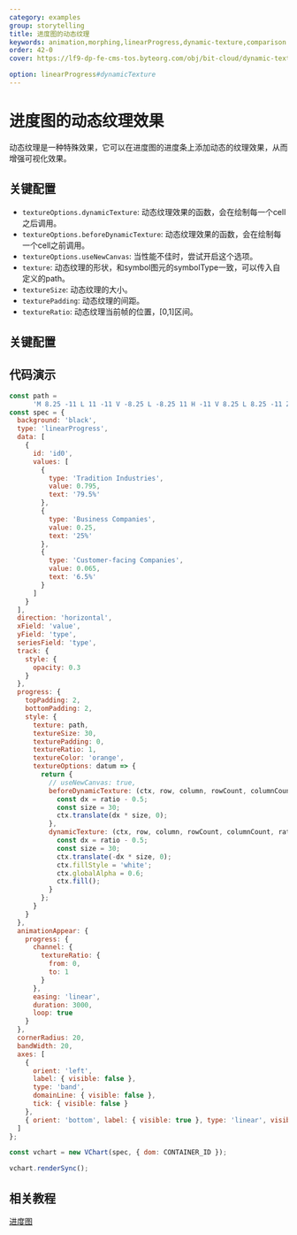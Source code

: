 ```yaml
---
category: examples
group: storytelling
title: 进度图的动态纹理
keywords: animation,morphing,linearProgress,dynamic-texture,comparison
order: 42-0
cover: https://lf9-dp-fe-cms-tos.byteorg.com/obj/bit-cloud/dynamic-texture-lineprogress.gif

option: linearProgress#dynamicTexture
---
```


# 进度图的动态纹理效果

动态纹理是一种特殊效果，它可以在进度图的进度条上添加动态的纹理效果，从而增强可视化效果。
## 关键配置
- `textureOptions.dynamicTexture`: 动态纹理效果的函数，会在绘制每一个cell之后调用。
- `textureOptions.beforeDynamicTexture`: 动态纹理效果的函数，会在绘制每一个cell之前调用。
- `textureOptions.useNewCanvas`: 当性能不佳时，尝试开启这个选项。
- `texture`: 动态纹理的形状，和symbol图元的symbolType一致，可以传入自定义的path。
- `textureSize`: 动态纹理的大小。
- `texturePadding`: 动态纹理的间距。
- `textureRatio`: 动态纹理当前帧的位置，[0,1]区间。

## 关键配置

## 代码演示

```javascript livedemo
const path =
      'M 8.25 -11 L 11 -11 V -8.25 L -8.25 11 H -11 V 8.25 L 8.25 -11 Z M -11 -11 H -8.3789 L -11 -8.2539 V -11 Z M 11 11 H 8.3789 L 11 8.2539 V 11 Z';
const spec = {
  background: 'black',
  type: 'linearProgress',
  data: [
    {
      id: 'id0',
      values: [
        {
          type: 'Tradition Industries',
          value: 0.795,
          text: '79.5%'
        },
        {
          type: 'Business Companies',
          value: 0.25,
          text: '25%'
        },
        {
          type: 'Customer-facing Companies',
          value: 0.065,
          text: '6.5%'
        }
      ]
    }
  ],
  direction: 'horizontal',
  xField: 'value',
  yField: 'type',
  seriesField: 'type',
  track: {
    style: {
      opacity: 0.3
    }
  },
  progress: {
    topPadding: 2,
    bottomPadding: 2,
    style: {
      texture: path,
      textureSize: 30,
      texturePadding: 0,
      textureRatio: 1,
      textureColor: 'orange',
      textureOptions: datum => {
        return {
          // useNewCanvas: true,
          beforeDynamicTexture: (ctx, row, column, rowCount, columnCount, ratio, graphic) => {
            const dx = ratio - 0.5;
            const size = 30;
            ctx.translate(dx * size, 0);
          },
          dynamicTexture: (ctx, row, column, rowCount, columnCount, ratio, graphic) => {
            const dx = ratio - 0.5;
            const size = 30;
            ctx.translate(-dx * size, 0);
            ctx.fillStyle = 'white';
            ctx.globalAlpha = 0.6;
            ctx.fill();
          }
        };
      }
    }
  },
  animationAppear: {
    progress: {
      channel: {
        textureRatio: {
          from: 0,
          to: 1
        }
      },
      easing: 'linear',
      duration: 3000,
      loop: true
    }
  },
  cornerRadius: 20,
  bandWidth: 20,
  axes: [
    {
      orient: 'left',
      label: { visible: false },
      type: 'band',
      domainLine: { visible: false },
      tick: { visible: false }
    },
    { orient: 'bottom', label: { visible: true }, type: 'linear', visible: false }
  ]
};

const vchart = new VChart(spec, { dom: CONTAINER_ID });

vchart.renderSync();
```

## 相关教程

[进度图](link)
